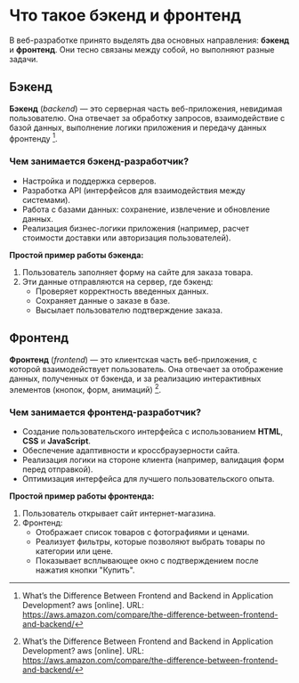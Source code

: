# Что такое бэкенд и фронтенд

В веб-разработке принято выделять два основных направления: **бэкенд** и **фронтенд**. Они тесно связаны между собой, но выполняют разные задачи.

## Бэкенд

**Бэкенд** (*backend*) — это серверная часть веб-приложения, невидимая пользователю. Она отвечает за обработку запросов, взаимодействие с базой данных, выполнение логики приложения и передачу данных фронтенду [^1].

### Чем занимается бэкенд-разработчик?

- Настройка и поддержка серверов.  
- Разработка API (интерфейсов для взаимодействия между системами).  
- Работа с базами данных: сохранение, извлечение и обновление данных.  
- Реализация бизнес-логики приложения (например, расчет стоимости доставки или авторизация пользователей).  

**Простой пример работы бэкенда:**  
1. Пользователь заполняет форму на сайте для заказа товара.  
2. Эти данные отправляются на сервер, где бэкенд:  
   - Проверяет корректность введенных данных.  
   - Сохраняет данные о заказе в базе.
   - Высылает пользователю подтверждение заказа.  

## Фронтенд

**Фронтенд** (*frontend*) — это клиентская часть веб-приложения, с которой взаимодействует пользователь. Она отвечает за отображение данных, полученных от бэкенда, и за реализацию интерактивных элементов (кнопок, форм, анимаций) [^1].

### Чем занимается фронтенд-разработчик?

- Создание пользовательского интерфейса с использованием **HTML**, **CSS** и **JavaScript**.  
- Обеспечение адаптивности и кроссбраузерности сайта.  
- Реализация логики на стороне клиента (например, валидация форм перед отправкой).  
- Оптимизация интерфейса для лучшего пользовательского опыта.

**Простой пример работы фронтенда:**  
1. Пользователь открывает сайт интернет-магазина.  
2. Фронтенд:  
   - Отображает список товаров с фотографиями и ценами.  
   - Реализует фильтры, которые позволяют выбрать товары по категории или цене.  
   - Показывает всплывающее окно с подтверждением после нажатия кнопки "Купить".

[^1]: What’s the Difference Between Frontend and Backend in Application Development? aws [online]. URL: https://aws.amazon.com/compare/the-difference-between-frontend-and-backend/
